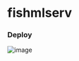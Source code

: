 # fishmlserv

### Deploy
![image](https://github.com/user-attachments/assets/43b9d04c-8e0c-4d50-baeb-74258598678a)
